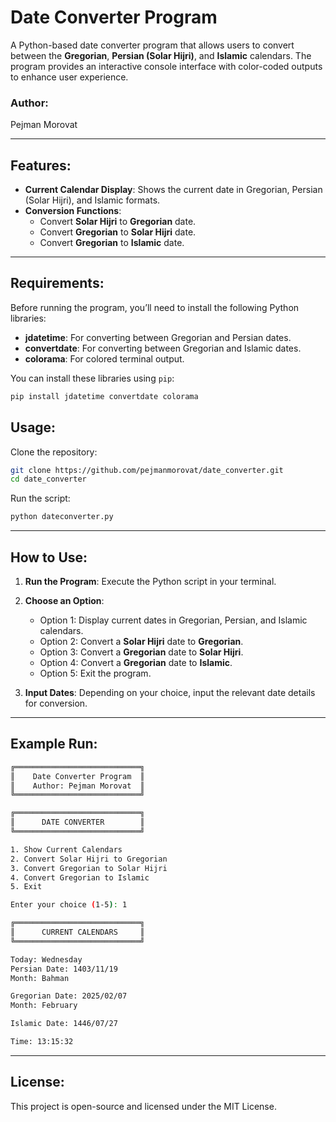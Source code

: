 # Date Converter Program

A Python-based date converter program that allows users to convert between the **Gregorian**, **Persian (Solar Hijri)**, and **Islamic** calendars. The program provides an interactive console interface with color-coded outputs to enhance user experience.

### Author:
Pejman Morovat

---

## Features:

- **Current Calendar Display**: Shows the current date in Gregorian, Persian (Solar Hijri), and Islamic formats.
- **Conversion Functions**:
  - Convert **Solar Hijri** to **Gregorian** date.
  - Convert **Gregorian** to **Solar Hijri** date.
  - Convert **Gregorian** to **Islamic** date.

---

## Requirements:

Before running the program, you’ll need to install the following Python libraries:

- **jdatetime**: For converting between Gregorian and Persian dates.
- **convertdate**: For converting between Gregorian and Islamic dates.
- **colorama**: For colored terminal output.

You can install these libraries using `pip`:

```bash
pip install jdatetime convertdate colorama
```
## Usage:

Clone the repository:
```bash
git clone https://github.com/pejmanmorovat/date_converter.git
cd date_converter
```
Run the script:
```bash
python dateconverter.py
```
---

## How to Use:

1. **Run the Program**: Execute the Python script in your terminal.
   
2. **Choose an Option**: 
    - Option 1: Display current dates in Gregorian, Persian, and Islamic calendars.
    - Option 2: Convert a **Solar Hijri** date to **Gregorian**.
    - Option 3: Convert a **Gregorian** date to **Solar Hijri**.
    - Option 4: Convert a **Gregorian** date to **Islamic**.
    - Option 5: Exit the program.

3. **Input Dates**: Depending on your choice, input the relevant date details for conversion.

---

## Example Run:

```bash
╔════════════════════════════╗
║    Date Converter Program  ║
║    Author: Pejman Morovat  ║
╚════════════════════════════╝

╔════════════════════════════╗
║      DATE CONVERTER        ║
╚════════════════════════════╝

1. Show Current Calendars
2. Convert Solar Hijri to Gregorian
3. Convert Gregorian to Solar Hijri
4. Convert Gregorian to Islamic
5. Exit

Enter your choice (1-5): 1

╔════════════════════════════╗
║      CURRENT CALENDARS     ║
╚════════════════════════════╝

Today: Wednesday
Persian Date: 1403/11/19
Month: Bahman

Gregorian Date: 2025/02/07
Month: February

Islamic Date: 1446/07/27

Time: 13:15:32
```

---

## License:

This project is open-source and licensed under the MIT License.
